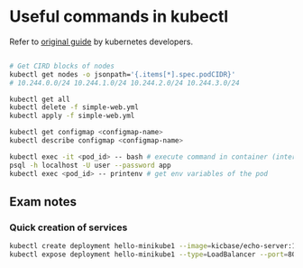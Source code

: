 # Useful commands in kubectl

Refer to [original guide](https://kubernetes.io/docs/reference/kubectl/cheatsheet/) by kubernetes developers.

```bash

# Get CIRD blocks of nodes 
kubectl get nodes -o jsonpath='{.items[*].spec.podCIDR}'
# 10.244.0.0/24 10.244.1.0/24 10.244.2.0/24 10.244.3.0/24

kubectl get all
kubectl delete -f simple-web.yml 
kubectl apply -f simple-web.yml 

kubectl get configmap <configmap-name> 
kubectl describe configmap <configmap-name> 

kubectl exec -it <pod_id> -- bash # execute command in container (interactive)
psql -h localhost -U user --password app
kubectl exec <pod_id> -- printenv # get env variables of the pod 
```

## Exam notes

### Quick creation of services

```bash
kubectl create deployment hello-minikube1 --image=kicbase/echo-server:1.0
kubectl expose deployment hello-minikube1 --type=LoadBalancer --port=8080


```